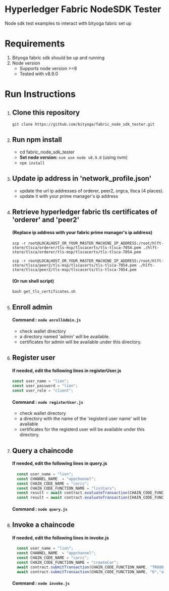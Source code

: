 # Hyperledger Fabric NodeSDK Tester
Node sdk test examples to interact with bityoga fabric set up

# Requirements
  1. Bityoga fabric sdk should be up and running
  2. Node version
     - Supports node version >=8
     - Tested with v8.9.0

# Run Instructions
  1. ## Clone this repository
      ```git clone https://github.com/bityoga/fabric_node_sdk_tester.git```
      
  2. ## Run npm install
      - cd fabric_node_sdk_tester
      - **Set node version:** ```nvm use node v8.9.0``` (using nvm)
      - ```npm install```
      
  3. ## Update ip address in 'network_profile.json'
      - update the url ip addresses of orderer, peer2, orgca, tlsca (4 places).
      - update it with your prime manager's ip address
      
  4.  ## Retrieve hyperledger fabric tls certificates of 'orderer' and 'peer2'
      #### (Replace ip address with your fabric prime manager's ip address)

        ```
        scp -r root@LOCALHOST_OR_YOUR_MASTER_MACHINE_IP_ADDRESS:/root/hlft-store/tlsca/orderer/tls-msp/tlscacerts/tls-tlsca-7054.pem ./hlft-store/tlsca/orderer/tls-msp/tlscacerts/tls-tlsca-7054.pem
        ```

        ```
        scp -r root@LOCALHOST_OR_YOUR_MASTER_MACHINE_IP_ADDRESS:/root/hlft-store/tlsca/peer2/tls-msp/tlscacerts/tls-tlsca-7054.pem ./hlft-store/tlsca/peer2/tls-msp/tlscacerts/tls-tlsca-7054.pem
        ```
        
       #### (Or run shell script)
       
       ```bash get_tls_certificates.sh```
        
   5. ## Enroll admin
        #### Command : ```node enrollAdmin.js```
        - check wallet directory
        - a directory named 'admin' will be available.
        - certificates for admin will be available under this directory.

   6. ## Register user
        #### If needed, edit the following lines in registerUser.js
        ```js
        const user_name = "lion";
        const user_password = "lion";
        const user_role = "client";
        ```
        #### Command : ```node registerUser.js```
        - check wallet directory
        - a directory with the name of the 'registerd user name' will be available
        - certificates for the registerd user  will be available under this directory.
    
   7. ## Query a chaincode
        #### If needed, edit the following lines in query.js
        ```js
          const user_name = "lion";
          const CHANNEL_NAME  = "appchannel";
          const CHAIN_CODE_NAME = "carcc";
          const CHAIN_CODE_FUNCTION_NAME = "listCars";
          const result = await contract.evaluateTransaction(CHAIN_CODE_FUNCTION_NAME);
          const result = await contract.evaluateTransaction(CHAIN_CODE_FUNCTION_NAME,"b");
        ```
        #### Command : ```node query.js```
        
   8. ## Invoke a chaincode
        #### If needed, edit the following lines in invoke.js
        ```js
          const user_name = "lion";
          const CHANNEL_NAME  = "appchannel";
          const CHAIN_CODE_NAME = "carcc";
          const CHAIN_CODE_FUNCTION_NAME = "createCar";
          await contract.submitTransaction(CHAIN_CODE_FUNCTION_NAME, "TR8800","Opel","Corsa","Light Blue","7","2050","1");
          await contract.submitTransaction(CHAIN_CODE_FUNCTION_NAME, "b","a","1");
        ```
        #### Command : ```node invoke.js```
